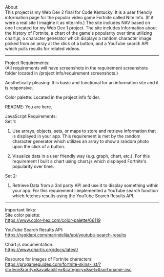 About:
<br>
This project is my Web Dev 2 final for Code Kentucky. It is a user friendly information page for the popular video game Fortnite called Nite Info. (If it were a real site I imagine it as nite.info.) The site includes NAV based on one I created for my Web Dev 1 project. The site includes information about the history of Fortnite, a chart of the game's popularity over time utilizing chart.js, a character generator which displays a random character image picked from an array at the click of a button, and a YouTube search API which pulls results for related videos. 

----

Project Requirements:
<br>
(All requirements will have screenshots in the requirement screenshots folder located in /project info/requirement screenshots.) 

Aesthetically pleasing: It is basic and functional for an information site and it is responsive. 

Color palette: Located in the project info folder. 

README: You are here.

JavaScript Requirements:
<br>
Set 1:
<br>
1. Use arrays, objects, sets, or maps to store and retrieve information that is displayed in your app.
This requirement is met by the random character generator which utilizes an array to show a random photo upon the click of a button.

2. Visualize data in a user friendly way (e.g. graph, chart, etc.).
For this requirement I built a chart using chart.js which displayed Fortnite's popularity over time. 

Set 2:
<br>
1. Retrieve Data from a 3rd party API and use it to display something within your app. 
For this requirement I implemented a YouTube search function which fetches results using the YouTube Search Results API.

----

Important links:
<br>
Site color palette:
<br>
https://www.color-hex.com/color-palette/66119

YouTube Search Results API:
<br>
https://rapidapi.com/marindelija/api/youtube-search-results

Chart.js documentation:
<br>
https://www.chartjs.org/docs/latest/

Resource for images of Fortnite characters:
<br>
https://progameguides.com/fortnite-skins-list/?st=leon&rarity=&availability=&category=&set=&sort=name-asc

